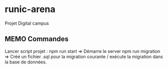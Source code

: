 # runic-arena
Projet Digital campus

## MEMO Commandes 
Lancer script projet :
npm run start => Démarre le server
npm run migration => Créé un fichier .sql pour la migration courante / exécute la migration dans la base de données.
